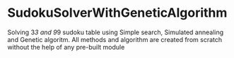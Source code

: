 # SudokuSolverWithGeneticAlgorithm
 Solving 3*3 and 9*9 sudoku table using Simple search, Simulated annealing and Genetic algoritm. All methods and algorithm are created from scratch without the help of any pre-built module
